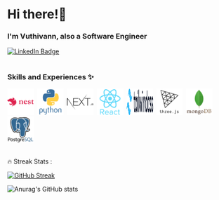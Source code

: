 <div>
  <h1>Hi there!👋</h1>
  <h3>I'm Vuthivann, also a Software Engineer</h3>
</div>
<div id="badges">
  <a href="https://www.linkedin.com/in/yong-vuthivann-033966149/">
    <img src="https://img.shields.io/badge/LinkedIn-blue?style=for-the-badge&logo=linkedin&logoColor=white" alt="LinkedIn Badge"/>
  </a><br/>
  <img src="https://komarev.com/ghpvc/?username=yongvuthivann&style=flat-square&color=blue" alt=""/>
</div>
<div>
  <h3>Skills and Experiences ✨</h3>
  <img src="https://github.com/devicons/devicon/blob/master/icons/nestjs/nestjs-plain-wordmark.svg" title="Nestjs" alt="Nestjs" width="60" height="60"/>&nbsp;
  <img src="https://github.com/devicons/devicon/blob/master/icons/python/python-original-wordmark.svg" title="Nestjs" alt="Nestjs" width="60" height="60"/>&nbsp;
  <img src="https://github.com/devicons/devicon/blob/master/icons/nextjs/nextjs-original-wordmark.svg" title="Nextjs" alt="Nextjs" width="60" height="60"/>&nbsp;
  <img src="https://github.com/devicons/devicon/blob/master/icons/react/react-original-wordmark.svg" title="React" alt="React" width="60" height="60"/>&nbsp;  
  <img src="https://github.com/devicons/devicon/blob/master/icons/tailwindcss/tailwindcss-original-wordmark.svg" title="Tailwindcss" alt="Tailwindcss" width="60" height="60"/>&nbsp;
  <img src="https://github.com/devicons/devicon/blob/master/icons/threejs/threejs-original-wordmark.svg" title="Threejs" alt="Threejs" width="60" height="60"/>&nbsp;
  <img src="https://github.com/devicons/devicon/blob/master/icons/mongodb/mongodb-original-wordmark.svg" title="MongoDB" alt="MongoDB" width="60" height="60"/>&nbsp;
    <img src="https://github.com/devicons/devicon/blob/master/icons/postgresql/postgresql-original-wordmark.svg" title="Postgresql" alt="Postgresql"width="60" height="60"/>&nbsp;
</div>&nbsp;

:fire: Streak Stats :

[![GitHub Streak](http://github-readme-streak-stats.herokuapp.com?user=yongvuthivann&theme=dark&background=000000)](https://git.io/streak-stats)

![Anurag's GitHub stats](https://github-readme-stats.vercel.app/api?username=yongvuthivann&theme=radical&show_icons=true)







